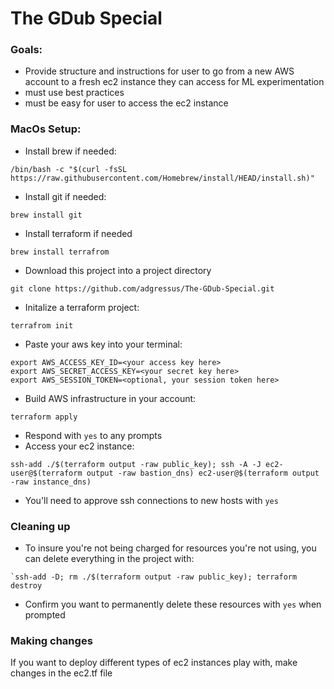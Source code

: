# The GDub Special

### Goals:
* Provide structure and instructions for user to go from a new AWS account to a fresh ec2 instance they can access for ML experimentation
* must use best practices
* must be easy for user to access the ec2 instance

### MacOs Setup:
* Install brew if needed:
```
/bin/bash -c "$(curl -fsSL https://raw.githubusercontent.com/Homebrew/install/HEAD/install.sh)"
```
* Install git if needed:
```
brew install git
```
* Install terraform if needed
```
brew install terrafrom
```
* Download this project into a project directory
```
git clone https://github.com/adgressus/The-GDub-Special.git
```
* Initalize a terraform project:
```
terrafrom init
```
* Paste your aws key into your terminal:
```
export AWS_ACCESS_KEY_ID=<your access key here>
export AWS_SECRET_ACCESS_KEY=<your secret key here>
export AWS_SESSION_TOKEN=<optional, your session token here>
```
* Build AWS infrastructure in your account:
```
terraform apply
```
* Respond with `yes` to any prompts
* Access your ec2 instance:
```
ssh-add ./$(terraform output -raw public_key); ssh -A -J ec2-user@$(terraform output -raw bastion_dns) ec2-user@$(terraform output -raw instance_dns)
```
* You'll need to approve ssh connections to new hosts with `yes`

### Cleaning up
* To insure you're not being charged for resources you're not using, you can delete everything in the project with:
```
`ssh-add -D; rm ./$(terraform output -raw public_key); terraform destroy
````
* Confirm you want to permanently delete these resources with `yes` when prompted


### Making changes
If you want to deploy different types of ec2 instances play with, make changes in the ec2.tf file